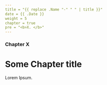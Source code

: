 ```yaml
---
title = "{{ replace .Name "-" " " | title }}"
date = {{ .Date }}
weight = 5
chapter = true
pre = "<b>X. </b>"
---
```


### Chapter X

# Some Chapter title

Lorem Ipsum.
